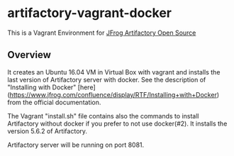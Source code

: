 artifactory-vagrant-docker
==========================

This is a Vagrant Environment for [JFrog Artifactory Open Source](https://www.jfrog.com/open-source/)

Overview
--------
It creates an Ubuntu 16.04 VM in Virtual Box with vagrant and installs the last version of Artifactory server with docker.
See the description of "Installing with Docker" [here] (https://www.jfrog.com/confluence/display/RTF/Installing+with+Docker) from the official documentation.

The Vagrant "install.sh" file contains also the commands to install Artifactory without docker if you prefer to not use docker(#2).
It installs the version 5.6.2 of Artifactory.

Artifactory server will be running on port 8081.

